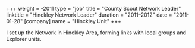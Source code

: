 +++
weight = -2011
type = "job"
title = "County Scout Network Leader"
linktitle = "Hinckley Network Leader"
duration = "2011–2012"
date = "2011-01-28"
[company]
  name = "Hinckley Unit"
+++

I set up the Network in Hinckley Area, forming links with local groups and Explorer units.

